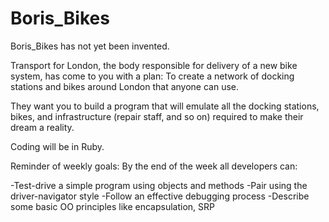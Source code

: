 # Boris_Bikes

Boris_Bikes has not yet been invented.

Transport for London, the body responsible for delivery of a new bike system, has come to you with a plan: To create a network of docking stations and bikes around London that anyone can use.

They want you to build a program that will emulate all the docking stations, bikes, and infrastructure (repair staff, and so on) required to make their dream a reality.

Coding will be in Ruby.

Reminder of weekly goals:
By the end of the week all developers can:

-Test-drive a simple program using objects and methods
-Pair using the driver-navigator style
-Follow an effective debugging process
-Describe some basic OO principles like encapsulation, SRP

